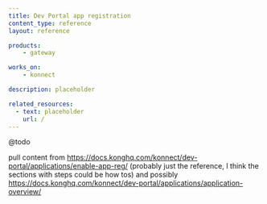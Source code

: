 ```yaml
---
title: Dev Portal app registration
content_type: reference
layout: reference

products:
    - gateway

works_on:
    - konnect

description: placeholder

related_resources:
  - text: placeholder
    url: /
---
```



@todo

pull content from https://docs.konghq.com/konnect/dev-portal/applications/enable-app-reg/ (probably just the reference, I think the sections with steps could be how tos) and possibly https://docs.konghq.com/konnect/dev-portal/applications/application-overview/ 